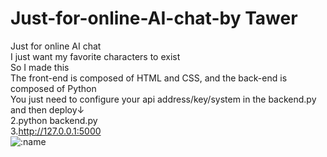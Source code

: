 # Just-for-online-AI-chat-by Tawer
Just for online AI chat<br>
I just want my favorite characters to exist<br>
So I made this<br>
The front-end is composed of HTML and CSS, and the back-end is composed of Python<br>
You just need to configure your api address/key/system in the backend.py and then deploy↓<br>
2.python backend.py<br>
3.http://127.0.0.1:5000<br>
![:name](https://count.getloli.com/@JFOCsadsfhuiasjdnih?name=JFOCsadsfhuiasjdnih&theme=kasuterura-4&padding=9&offset=0&align=top&scale=1&pixelated=0&darkmode=0)
